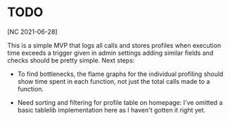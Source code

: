 # TODO

[NC 2021-06-28] 

This is a simple MVP that logs all calls and stores profiles when execution
time exceeds a trigger given in admin settings adding similar fields and checks
should be pretty simple. Next steps:

- To find bottlenecks, the flame graphs for the individual profiling should
show time spent in each function, not just the total calls made to a function.

- Need sorting and filtering for profile table on homepage: I've omitted a
basic tablelib implementation here as I haven't gotten it right yet.

